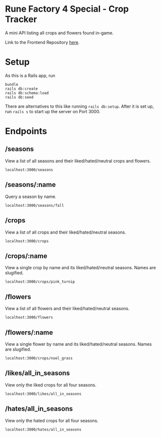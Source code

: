 # Rune Factory 4 Special - Crop Tracker
A mini API listing all crops and flowers found in-game.

Link to the Frontend Repository [here](https://github.com/lsamano/rf4-crop-tracker-client).

# Setup
As this is a Rails app, run
```
bundle
rails db:create
rails db:schema:load
rails db:seed
```
There are alternatives to this like running `rails db:setup`.
After it is set up, run `rails s` to start up the server on Port 3000.

# Endpoints

## /seasons
View a list of all seasons and their liked/hated/neutral crops and flowers.

`localhost:3000/seasons`

## /seasons/:name
Query a season by name.

`localhost:3000/seasons/fall`

## /crops
View a list of all crops and their liked/hated/neutral seasons.

`localhost:3000/crops`

## /crops/:name
View a single crop by name and its liked/hated/neutral seasons. Names are slugified.

`localhost:3000/crops/pink_turnip`

## /flowers
View a list of all flowers and their liked/hated/neutral seasons.

`localhost:3000/flowers`

## /flowers/:name
View a single flower by name and its liked/hated/neutral seasons. Names are slugified.

`localhost:3000/crops/noel_grass`

## /likes/all_in_seasons
View only the liked crops for all four seasons.

`localhost:3000/likes/all_in_seasons`

## /hates/all_in_seasons
View only the hated crops for all four seasons.

`localhost:3000/hates/all_in_seasons`
